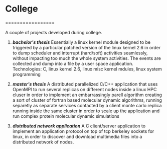 # College
=================

A couple of projects developed during college.

1. ***bachelor's thesis***
Essentially a linux kernel module designed to be triggered by a particular patched version of the linux kernel 2.6 in order to dump scheduler and interrupt (hard/soft) activities seamlessly, without impacting too much the whole system activities. The events are collected and dump into a file by a user space application.
Technologies: C, linux kernel 2.6, linux misc kernel mdules, linux system programming 

2. ***master's thesis***
A distributed parallelized C/C++ application that uses OpenMPI to run several replicas on different nodes inside a linux HPC cluser in order to implement an embarrassingly parell algorithm creating a sort of cluster of fortran based molecular dynamic algorithms, running separetly as separate services contacted by a client monte carlo replica running inside the same cluster in order to scale up the application and run complex protein molecular dynamic simulations  

3. ***distributed network application***
A C client/server application to implement an application protocol on top of tcp berkeley sockets for linux, in order to discover and download multimedia files into a distributed network of nodes. 
